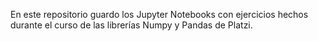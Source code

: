 En este repositorio guardo los Jupyter Notebooks con ejercicios hechos durante el curso de las librerías Numpy y Pandas de Platzi.
